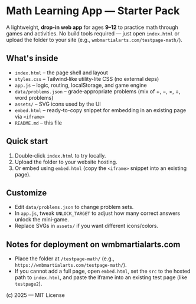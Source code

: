 # Math Learning App — Starter Pack

A lightweight, **drop‑in web app** for ages **9–12** to practice math through games and activities.
No build tools required — just open `index.html` or upload the folder to your site (e.g., `wmbmartialarts.com/testpage-math/`).

## What's inside
- `index.html` – the page shell and layout
- `styles.css` – Tailwind‑like utility-lite CSS (no external deps)
- `app.js` – logic, routing, localStorage, and game engine
- `data/problems.json` – grade‑appropriate problems (mix of +, −, ×, ÷, word problems)
- `assets/` – SVG icons used by the UI
- `embed.html` – ready-to-copy snippet for embedding in an existing page via `<iframe>`
- `README.md` – this file

## Quick start
1. Double‑click `index.html` to try locally.
2. Upload the folder to your website hosting.
3. Or embed using `embed.html` (copy the `<iframe>` snippet into an existing page).

## Customize
- Edit `data/problems.json` to change problem sets.
- In `app.js`, tweak `UNLOCK_TARGET` to adjust how many correct answers unlock the mini‑game.
- Replace SVGs in `assets/` if you want different icons/colors.

## Notes for deployment on wmbmartialarts.com
- Place the folder at `/testpage-math/` (e.g., `https://wmbmartialarts.com/testpage-math/`).
- If you cannot add a full page, open `embed.html`, set the `src` to the hosted path to `index.html`, and paste the iframe into an existing test page (like `testpage2`).

(c) 2025 — MIT License
